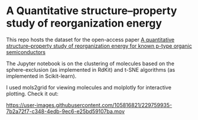 # A Quantitative structure–property study of reorganization energy
This repo hosts the dataset for the open-access paper [A quantitative structure–property study of reorganization energy for known p-type organic semiconductors](https://pubs.rsc.org/en/content/articlelanding/2018/RA/C8RA07866A)

The Jupyter notebook is on the clustering of molecules based on the sphere-exclusion (as implemented in RdKit) and t-SNE algorithms (as implemented in Scikit-learn).

I used mols2grid for viewing molecules and molplotly for interactive plotting. Check it out:

https://user-images.githubusercontent.com/105816821/229759935-7b2a72f7-c348-4edb-9ec6-e25bd59107ba.mov

